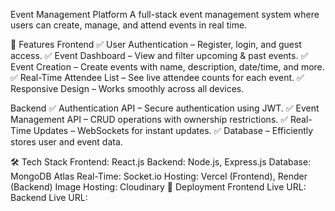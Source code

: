 Event Management Platform
A full-stack event management system where users can create, manage, and attend events in real time.

🚀 Features
Frontend
✅ User Authentication – Register, login, and guest access.
✅ Event Dashboard – View and filter upcoming & past events.
✅ Event Creation – Create events with name, description, date/time, and more.
✅ Real-Time Attendee List – See live attendee counts for each event.
✅ Responsive Design – Works smoothly across all devices.

Backend
✅ Authentication API – Secure authentication using JWT.
✅ Event Management API – CRUD operations with ownership restrictions.
✅ Real-Time Updates – WebSockets for instant updates.
✅ Database – Efficiently stores user and event data.

🛠 Tech Stack
Frontend: React.js
Backend: Node.js, Express.js
Database: MongoDB Atlas
Real-Time: Socket.io
Hosting: Vercel (Frontend), Render (Backend)
Image Hosting: Cloudinary
🚀 Deployment
Frontend Live URL: 
Backend Live URL: 
